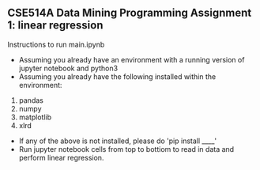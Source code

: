 ## CSE514A Data Mining Programming Assignment 1: linear regression

Instructions to run main.ipynb
- Assuming you already have an environment with a running version of jupyter notebook and python3
- Assuming you already have the following installed within the environment:
1. pandas
2. numpy
3. matplotlib
4. xlrd
- If any of the above is not installed, please do 'pip install ____'
- Run jupyter notebook cells from top to bottiom to read in data and perform linear regression.

